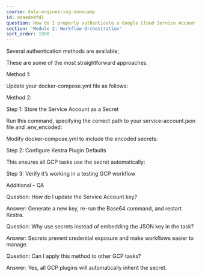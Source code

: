 ```yaml
---
course: data-engineering-zoomcamp
id: aeaede4fd1
question: How do I properly authenticate a Google Cloud Service Account in Kestra?
section: 'Module 2: Workflow Orchestration'
sort_order: 1900
---
```


Several authentication methods are available;

These are some of the most straightforward approaches.

Method 1:

Update your docker-compose.yml file as follows:

Method 2:

Step 1: Store the Service Account as a Secret

Run this command, specifying the correct path to your service-account.json file and .env_encoded:

Modify docker-compose.yml to include the encoded secrets:

Step 2: Configure Kestra Plugin Defaults

This ensures all GCP tasks use the secret automatically:

Step 3: Verify it’s working in a testing GCP workflow

Additional - QA

Question: How do I update the Service Account key?

Answer: Generate a new key, re-run the Base64 command, and restart Kestra.

Question: Why use secrets instead of embedding the JSON key in the task?

Answer: Secrets prevent credential exposure and make workflows easier to manage.

Question: Can I apply this method to other GCP tasks?

Answer: Yes, all GCP plugins will automatically inherit the secret.

